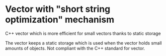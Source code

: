 # Vector with "short string optimization" mechanism
C++ vector which is more efficient for small vectors thanks to static storage

The vector keeps a static storage which is used when the vector holds small amounts of objects. Not compliant with the C++ standard for vector.
